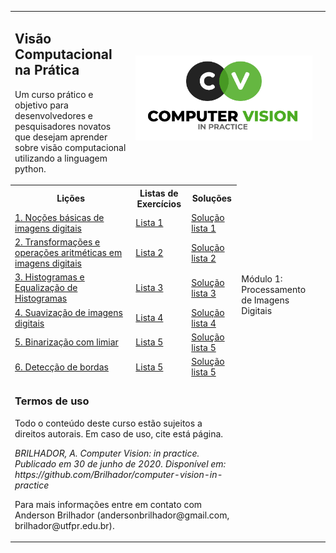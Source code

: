 <!-- # Visão Computacional na Prática -->
<!-- ### Computer Vision In Practice [Course-PT-BR] -->

<table width="100%" border="0" aling="center">
<tr>
    <td>
        <H2>Visão Computacional na Prática</H2>
        <p>Um curso prático e objetivo para desenvolvedores e pesquisadores novatos que desejam aprender sobre visão computacional utilizando a linguagem python.</p>
    </td>
    <td colspan="3">
        <img src="/figures/logo-cvp.png" align="center" alt="" width="100%"/>
    </td>
</tr>
<tr>
    <th>
    Lições
    </th>
    <th>
    Listas de Exercícios
    </th>
    <th>
    Soluções
    </th>
</tr>
<tr>
    <td>
    <a href="https://github.com/Brilhador/computer-vision-in-practice/blob/master/image-processing/a-lesson/01-image-basics.ipynb">1. Noções básicas de imagens digitais</a>
    </td>
    <td>
    <a href="https://github.com/Brilhador/computer-vision-in-practice/blob/master/image-processing/b-questions/01-image-basic-questions.ipynb">Lista 1</a>
    </td>
    <td>
    <a href="https://github.com/Brilhador/computer-vision-in-practice/blob/master/image-processing/c-questions%20solved/01-image-basic-solved.ipynb">Solução lista 1</a>
    </td>
    <td rowspan="6">
        Módulo 1: Processamento de Imagens Digitais
    <td>
</tr>
<tr>
    <td>
    <a href="https://github.com/Brilhador/computer-vision-in-practice/blob/master/image-processing/a-lesson/02-image-transformations.ipynb">2. Transformações e operações aritméticas em imagens digitais </a>
    </td>
    <td>
    <a href="https://github.com/Brilhador/computer-vision-in-practice/blob/master/image-processing/b-questions/02-image-transformations-questions.ipynb">Lista 2</a>
    </td>
    <td>
    <a href="https://github.com/Brilhador/computer-vision-in-practice/blob/master/image-processing/c-questions%20solved/02-image-transformations-solved.ipynb">Solução lista 2</a>
    </td>
</tr>
<tr>
    <td>
    <a href="https://github.com/Brilhador/computer-vision-in-practice/blob/master/image-processing/a-lesson/03-image-histograms.ipynb">3. Histogramas e Equalização de Histogramas</a>
    </td>
    <td>
    <a href="https://github.com/Brilhador/computer-vision-in-practice/blob/master/image-processing/b-questions/03-image-histogram-questions.ipynb">Lista 3</a>
    </td>
    <td>
    <a href="https://github.com/Brilhador/computer-vision-in-practice/blob/master/image-processing/c-questions%20solved/03-image-histogram-solved.ipynb">Solução lista 3</a>
    </td>
</tr>
<tr>
    <td>
    <a href="https://github.com/Brilhador/computer-vision-in-practice/blob/master/image-processing/a-lesson/04-image-blurring.ipynb">4. Suavização de imagens digitais</a>
    </td>
    <td>
    <a href="https://github.com/Brilhador/computer-vision-in-practice/blob/master/image-processing/b-questions/04.image-blurring-questions.ipynb">Lista 4</a>
    </td>
    <td>
    <a href="https://github.com/Brilhador/computer-vision-in-practice/blob/master/image-processing/c-questions%20solved/04.image-blurring-solved.ipynb">Solução lista 4</a>
    </td>
</tr>
<tr>
    <td>
    <a href="https://github.com/Brilhador/computer-vision-in-practice/blob/master/image-processing/a-lesson/05-image-thresholding.ipynb">5. Binarização com limiar</a>
    </td>
    <td>
    <a href="https://github.com/Brilhador/computer-vision-in-practice/blob/master/image-processing/b-questions/05-image-thresholding-questions.ipynb">Lista 5</a>
    </td>
    <td>
    <a href="https://github.com/Brilhador/computer-vision-in-practice/blob/master/image-processing/c-questions%20solved/05-image-thresholding-solved.ipynb">Solução lista 5</a>
    </td>
</tr>
<tr>
    <td>
    <a href="https://github.com/Brilhador/computer-vision-in-practice/blob/master/image-processing/a-lesson/06-image-edge-detection.ipynb">6. Detecção de bordas</a>
    </td>
    <td>
    <a href="https://github.com/Brilhador/computer-vision-in-practice/blob/master/image-processing/b-questions/06-image-edge-questions.ipynb">Lista 5</a>
    </td>
    <td>
    <a href="https://github.com/Brilhador/computer-vision-in-practice/blob/master/image-processing/c-questions%20solved/06-image-edge-solved.ipynb">Solução lista 5</a>
    </td>
</tr>
<tr>
    <td colspan="3">
        <H3>Termos de uso</H3>
        <p>Todo o conteúdo deste curso estão sujeitos a direitos autorais. Em caso de uso, cite está página.</p>
        <p><em>BRILHADOR, A. Computer Vision: in practice. Publicado em 30 de junho de 2020. Disponível em: https://github.com/Brilhador/computer-vision-in-practice</em></p>
        <p>Para mais informações entre em contato com Anderson Brilhador (andersonbrilhador@gmail.com, brilhador@utfpr.edu.br).</p>
    </td>
</tr>
</table>